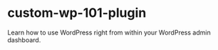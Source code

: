 # custom-wp-101-plugin
Learn how to use WordPress right from within your WordPress admin dashboard. 
